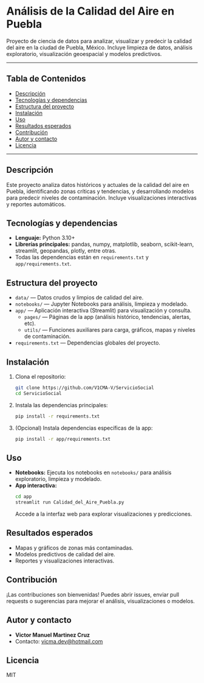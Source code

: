 # Análisis de la Calidad del Aire en Puebla

Proyecto de ciencia de datos para analizar, visualizar y predecir la calidad del aire en la ciudad de Puebla, México. Incluye limpieza de datos, análisis exploratorio, visualización geoespacial y modelos predictivos.

---

## Tabla de Contenidos

- [Descripción](#descripción)
- [Tecnologías y dependencias](#tecnologías-y-dependencias)
- [Estructura del proyecto](#estructura-del-proyecto)
- [Instalación](#instalación)
- [Uso](#uso)
- [Resultados esperados](#resultados-esperados)
- [Contribución](#contribución)
- [Autor y contacto](#autor-y-contacto)
- [Licencia](#licencia)

---

## Descripción

Este proyecto analiza datos históricos y actuales de la calidad del aire en Puebla, identificando zonas críticas y tendencias, y desarrollando modelos para predecir niveles de contaminación. Incluye visualizaciones interactivas y reportes automáticos.

## Tecnologías y dependencias

- **Lenguaje:** Python 3.10+
- **Librerías principales:** pandas, numpy, matplotlib, seaborn, scikit-learn, streamlit, geopandas, plotly, entre otras.
- Todas las dependencias están en `requirements.txt` y `app/requirements.txt`.

## Estructura del proyecto

- `data/` — Datos crudos y limpios de calidad del aire.
- `notebooks/` — Jupyter Notebooks para análisis, limpieza y modelado.
- `app/` — Aplicación interactiva (Streamlit) para visualización y consulta.
  - `pages/` — Páginas de la app (análisis histórico, tendencias, alertas, etc).
  - `utils/` — Funciones auxiliares para carga, gráficos, mapas y niveles de contaminación.
- `requirements.txt` — Dependencias globales del proyecto.

## Instalación

1. Clona el repositorio:
   ```bash
   git clone https://github.com/V1CMA-V/ServicioSocial
   cd ServicioSocial
   ```
2. Instala las dependencias principales:
   ```bash
   pip install -r requirements.txt
   ```
3. (Opcional) Instala dependencias específicas de la app:
   ```bash
   pip install -r app/requirements.txt
   ```

## Uso

- **Notebooks:** Ejecuta los notebooks en `notebooks/` para análisis exploratorio, limpieza y modelado.
- **App interactiva:**
  ```bash
  cd app
  streamlit run Calidad_del_Aire_Puebla.py
  ```
  Accede a la interfaz web para explorar visualizaciones y predicciones.

## Resultados esperados

- Mapas y gráficos de zonas más contaminadas.
- Modelos predictivos de calidad del aire.
- Reportes y visualizaciones interactivas.

## Contribución

¡Las contribuciones son bienvenidas! Puedes abrir issues, enviar pull requests o sugerencias para mejorar el análisis, visualizaciones o modelos.

## Autor y contacto

- **Victor Manuel Martinez Cruz**
- Contacto: [vicma.dev@hotmail.com](mailto:vicma.dev@hotmail.com)

## Licencia

MIT
